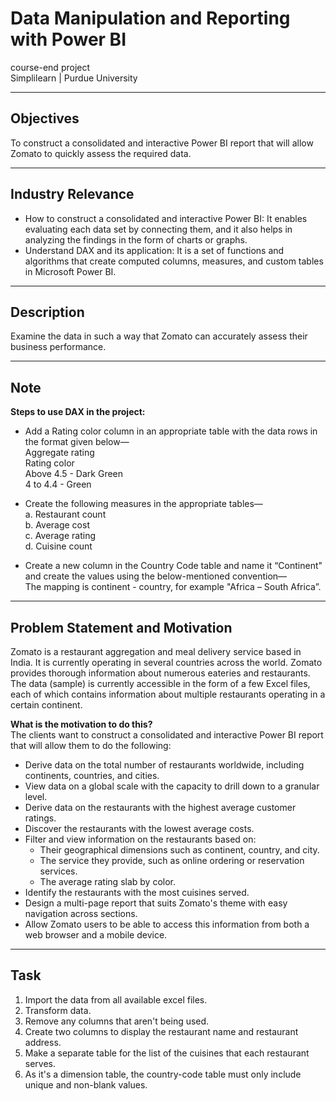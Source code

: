 # Data Manipulation and Reporting with Power BI

course-end project  
Simplilearn | Purdue University

---

## Objectives

To construct a consolidated and interactive Power BI report that will allow Zomato to quickly assess the required data.

---

## Industry Relevance

- How to construct a consolidated and interactive Power BI: It enables evaluating each data set by connecting them, and it also helps in analyzing the findings in the form of charts or graphs.
- Understand DAX and its application: It is a set of functions and algorithms that create computed columns, measures, and custom tables in Microsoft Power BI.

---

## Description

Examine the data in such a way that Zomato can accurately assess their business performance.

---

## Note

**Steps to use DAX in the project:**

- Add a Rating color column in an appropriate table with the data rows in the format given below—  
  Aggregate rating  
  Rating color  
  Above 4.5 - Dark Green  
  4 to 4.4 - Green

- Create the following measures in the appropriate tables—  
  a. Restaurant count  
  b. Average cost  
  c. Average rating  
  d. Cuisine count

- Create a new column in the Country Code table and name it “Continent" and create the values using the below-mentioned convention—  
  The mapping is continent - country, for example "Africa – South Africa”.

---

## Problem Statement and Motivation

Zomato is a restaurant aggregation and meal delivery service based in India. It is currently operating in several countries across the world. Zomato provides thorough information about numerous eateries and restaurants. The data (sample) is currently accessible in the form of a few Excel files, each of which contains information about multiple restaurants operating in a certain continent.

**What is the motivation to do this?**  
The clients want to construct a consolidated and interactive Power BI report that will allow them to do the following:

- Derive data on the total number of restaurants worldwide, including continents, countries, and cities.
- View data on a global scale with the capacity to drill down to a granular level.
- Derive data on the restaurants with the highest average customer ratings.
- Discover the restaurants with the lowest average costs.
- Filter and view information on the restaurants based on:
  - Their geographical dimensions such as continent, country, and city.
  - The service they provide, such as online ordering or reservation services.
  - The average rating slab by color.
- Identify the restaurants with the most cuisines served.
- Design a multi-page report that suits Zomato's theme with easy navigation across sections.
- Allow Zomato users to be able to access this information from both a web browser and a mobile device.

---

## Task

1. Import the data from all available excel files.
2. Transform data.
3. Remove any columns that aren't being used.
4. Create two columns to display the restaurant name and restaurant address.
5. Make a separate table for the list of the cuisines that each restaurant serves.
6. As it's a dimension table, the country-code table must only include unique and non-blank values.
